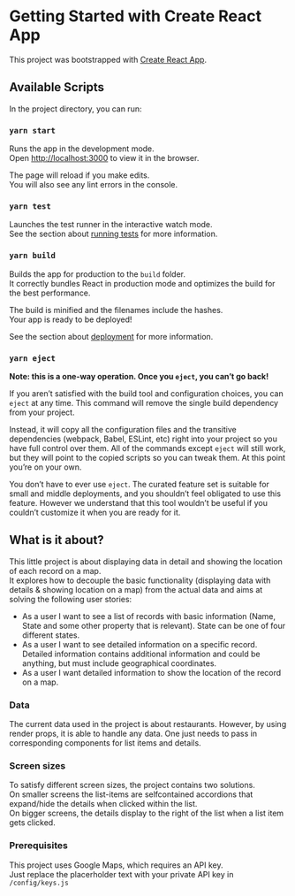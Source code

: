 # Getting Started with Create React App

This project was bootstrapped with [Create React App](https://github.com/facebook/create-react-app).

## Available Scripts

In the project directory, you can run:

### `yarn start`

Runs the app in the development mode.\
Open [http://localhost:3000](http://localhost:3000) to view it in the browser.

The page will reload if you make edits.\
You will also see any lint errors in the console.

### `yarn test`

Launches the test runner in the interactive watch mode.\
See the section about [running tests](https://facebook.github.io/create-react-app/docs/running-tests) for more information.

### `yarn build`

Builds the app for production to the `build` folder.\
It correctly bundles React in production mode and optimizes the build for the best performance.

The build is minified and the filenames include the hashes.\
Your app is ready to be deployed!

See the section about [deployment](https://facebook.github.io/create-react-app/docs/deployment) for more information.

### `yarn eject`

**Note: this is a one-way operation. Once you `eject`, you can’t go back!**

If you aren’t satisfied with the build tool and configuration choices, you can `eject` at any time. This command will remove the single build dependency from your project.

Instead, it will copy all the configuration files and the transitive dependencies (webpack, Babel, ESLint, etc) right into your project so you have full control over them. All of the commands except `eject` will still work, but they will point to the copied scripts so you can tweak them. At this point you’re on your own.

You don’t have to ever use `eject`. The curated feature set is suitable for small and middle deployments, and you shouldn’t feel obligated to use this feature. However we understand that this tool wouldn’t be useful if you couldn’t customize it when you are ready for it.

## What is it about?

This little project is about displaying data in detail and showing the location of each record on a map.\
It explores how to decouple the basic functionality (displaying data with details & showing location on a map) from the actual data and aims at solving the following user stories:

- As a user I want to see a list of records with basic information (Name, State and some other property that is relevant). State can be one of four different states.
- As a user I want to see detailed information on a specific record. Detailed information contains additional information and could be anything, but must include geographical coordinates.
- As a user I want detailed information to show the location of the record on a map.

### Data

The current data used in the project is about restaurants. However, by using render props, it is able to handle any data. One just needs to pass in corresponding components for list items and details.

### Screen sizes

To satisfy different screen sizes, the project contains two solutions.\
On smaller screens the list-items are selfcontained accordions that expand/hide the details when clicked within the list.\
On bigger screens, the details display to the right of the list when a list item gets clicked.

### Prerequisites

This project uses Google Maps, which requires an API key.\
Just replace the placerholder text with your private API key in `/config/keys.js`
